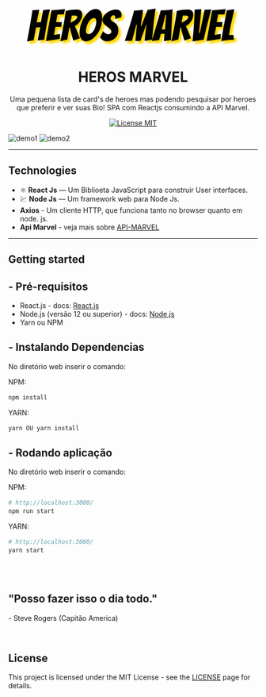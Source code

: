 <h1 align="center">
<br>
  <img src="./herosmarvel/public/img/github/TITULO.png" alt="Titulo">
<br>
<br>
HEROS MARVEL
</h1>

<p align="center">Uma pequena lista de card's de heroes mas podendo pesquisar por heroes que preferir e ver suas Bio! SPA com Reactjs consumindo a API Marvel.</p>

<p align="center">
  <a href="https://opensource.org/licenses/MIT">
    <img src="https://img.shields.io/badge/License-MIT-blue.svg" alt="License MIT">
  </a>
</p>

<div>
  <img src="./herosmarvel/public/img/github/demo1.gif" alt="demo1">
  <img src="./herosmarvel/public/img/github/demo2.gif" alt="demo2">
</div>

<hr />

## Technologies

- ⚛️ **React Js** — Um Biblioeta JavaScript para construir User interfaces.
- 💹 **Node Js** — Um framework web para Node Js.
- **Axios** - Um cliente HTTP, que funciona tanto no browser quanto em node. js.
- **Api Marvel** - veja mais sobre [API-MARVEL](https://developer.marvel.com/)

<hr />

## Getting started

## - Pré-requisitos

- React.js - docs: [React.js](https://pt-br.reactjs.org/)
- Node.js (versão 12 ou superior) - docs: [Node.js](https://nodejs.org/en/)
- Yarn ou NPM

## - Instalando Dependencias

No diretório web inserir o comando:

NPM:
``` bash
npm install
```
YARN:
``` bash
yarn OU yarn install
```

## - Rodando aplicação

No diretório web inserir o comando:

NPM:
``` bash
# http://localhost:3000/
npm run start
```
YARN:
``` bash
# http://localhost:3000/
yarn start
```
<br>
<br>
<h2>"Posso fazer isso o dia todo."</h2>
<p>- Steve Rogers (Capitão America)</p>

<br>

## License

This project is licensed under the MIT License - see the [LICENSE](https://opensource.org/licenses/MIT) page for details.